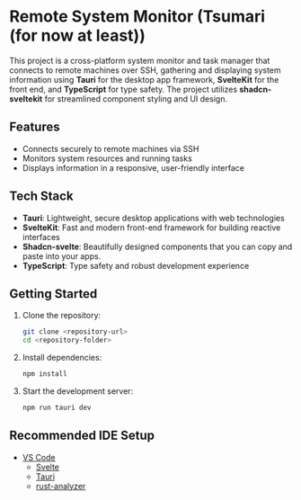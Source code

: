 # Remote System Monitor (Tsumari (for now at least))

This project is a cross-platform system monitor and task manager that connects to remote machines over SSH, gathering and displaying system information using **Tauri** for the desktop app framework, **SvelteKit** for the front end, and **TypeScript** for type safety. The project utilizes **shadcn-sveltekit** for streamlined component styling and UI design.

## Features

- Connects securely to remote machines via SSH
- Monitors system resources and running tasks
- Displays information in a responsive, user-friendly interface

## Tech Stack

- **Tauri**: Lightweight, secure desktop applications with web technologies
- **SvelteKit**: Fast and modern front-end framework for building reactive interfaces
- **Shadcn-svelte**: Beautifully designed components that you can copy and paste into your apps.
- **TypeScript**: Type safety and robust development experience

## Getting Started

1. Clone the repository:

   ```bash
   git clone <repository-url>
   cd <repository-folder>
   ```

2. Install dependencies:

   ```bash
   npm install
   ```

3. Start the development server:
   ```bash
   npm run tauri dev
   ```

## Recommended IDE Setup

- [VS Code](https://code.visualstudio.com/)
  - [Svelte](https://marketplace.visualstudio.com/items?itemName=svelte.svelte-vscode)
  - [Tauri](https://marketplace.visualstudio.com/items?itemName=tauri-apps.tauri-vscode)
  - [rust-analyzer](https://marketplace.visualstudio.com/items?itemName=rust-lang.rust-analyzer)
